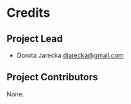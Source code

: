 Credits
=======

Project Lead
----------------

* Dorota Jarecka <djarecka@gmail.com>

Project Contributors
------------

None.
